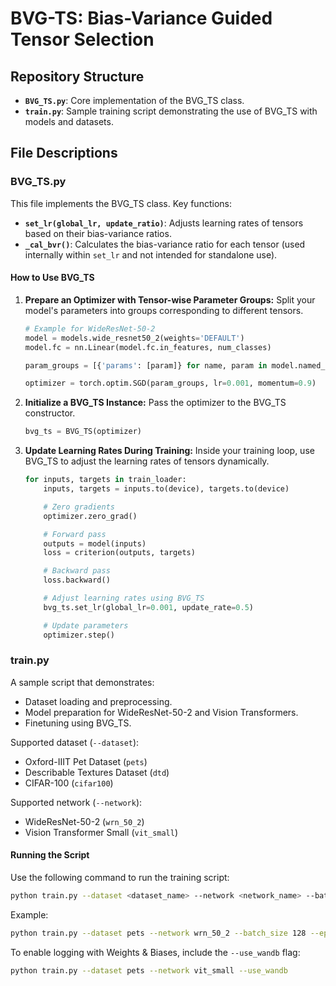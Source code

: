 # BVG-TS: Bias-Variance Guided Tensor Selection

## Repository Structure

- **`BVG_TS.py`**: Core implementation of the BVG_TS class.
- **`train.py`**: Sample training script demonstrating the use of BVG_TS with models and datasets.

## File Descriptions

### BVG_TS.py

This file implements the BVG_TS class. Key functions:

- **`set_lr(global_lr, update_ratio)`**: Adjusts learning rates of tensors based on their bias-variance ratios.
- **`_cal_bvr()`**: Calculates the bias-variance ratio for each tensor (used internally within `set_lr` and not intended for standalone use).

#### How to Use BVG_TS

1. **Prepare an Optimizer with Tensor-wise Parameter Groups:**
   Split your model's parameters into groups corresponding to different tensors.

   ```python
   # Example for WideResNet-50-2
   model = models.wide_resnet50_2(weights='DEFAULT')
   model.fc = nn.Linear(model.fc.in_features, num_classes)
   
   param_groups = [{'params': [param]} for name, param in model.named_parameters()]
   
   optimizer = torch.optim.SGD(param_groups, lr=0.001, momentum=0.9)
   ```

2. **Initialize a BVG_TS Instance:**
   Pass the optimizer to the BVG_TS constructor.

   ```python
   bvg_ts = BVG_TS(optimizer)
   ```

3. **Update Learning Rates During Training:**
   Inside your training loop, use BVG_TS to adjust the learning rates of tensors dynamically.

   ```python
   for inputs, targets in train_loader:
       inputs, targets = inputs.to(device), targets.to(device)

       # Zero gradients
       optimizer.zero_grad()

       # Forward pass
       outputs = model(inputs)
       loss = criterion(outputs, targets)

       # Backward pass
       loss.backward()

       # Adjust learning rates using BVG_TS
       bvg_ts.set_lr(global_lr=0.001, update_rate=0.5)

       # Update parameters
       optimizer.step()
   ```

### train.py

A sample script that demonstrates:

- Dataset loading and preprocessing.
- Model preparation for WideResNet-50-2 and Vision Transformers.
- Finetuning using BVG_TS.

Supported dataset (`--dataset`):

- Oxford-IIIT Pet Dataset (`pets`)
- Describable Textures Dataset (`dtd`)
- CIFAR-100 (`cifar100`) 

Supported network (`--network`):

- WideResNet-50-2 (`wrn_50_2`)
- Vision Transformer Small (`vit_small`)

#### Running the Script

Use the following command to run the training script:

```bash
python train.py --dataset <dataset_name> --network <network_name> --batch_size <batch_size> --epochs <epochs> --lr <learning_rate>
```

Example:

```bash
python train.py --dataset pets --network wrn_50_2 --batch_size 128 --epochs 20 --lr 0.01
```

To enable logging with Weights & Biases, include the `--use_wandb` flag:

```bash
python train.py --dataset pets --network vit_small --use_wandb
```


